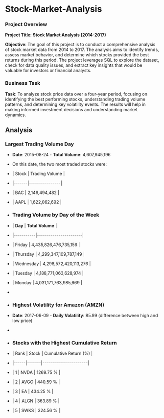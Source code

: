 # Stock-Market-Analysis

### Project Overview

**Project Title**: **Stock Market Analysis (2014-2017)**

**Objective**: 
The goal of this project is to conduct a comprehensive analysis of stock market data from 2014 to 2017. The analysis aims to identify trends, assess market behavior, and determine which stocks provided the best returns during this period. The project leverages SQL to explore the dataset, check for data quality issues, and extract key insights that would be valuable for investors or financial analysts.

### Business Task

**Task**: 
To analyze stock price data over a four-year period, focusing on identifying the best performing stocks, understanding trading volume patterns, and determining key volatility events. The results will help in making informed investment decisions and understanding market dynamics.

## Analysis

### Largest Trading Volume Day
- **Date**: 2015-08-24 - **Total Volume**: 4,607,945,196
- On this date, the two most traded stocks were:
- | Stock | Trading Volume |
- |-------|----------------|
- | BAC   | 2,146,494,482  |
- | AAPL  | 1,622,062,692  |
  
- ### Trading Volume by Day of the Week
- | **Day**   |   **Total Volume**    |
- |-----------|-----------------------|
- | Friday    | 4,435,826,476,735,156 |
- | Thursday  | 4,299,347,109,787,149 |
- | Wednesday | 4,298,572,420,113,276 |
- | Tuesday   | 4,188,771,063,628,974 |
- | Monday    | 4,031,171,763,985,669 |
-
- ### Highest Volatility for Amazon (AMZN)
- **Date**: 2017-06-09 - **Daily Volatility**: 85.99 (difference between high and low price)
-
- ### Stocks with the Highest Cumulative Return
- | Rank | Stock | Cumulative Return (%) |
- |------|-------|-----------------------|
- | 1    | NVDA  | 1269.75 %             |
- | 2    | AVGO  | 440.59 %              |
- | 3    | EA    | 434.25 %              |
- | 4    | ALGN  | 363.89 %              |
- | 5    | SWKS  | 324.56 %              |

  
